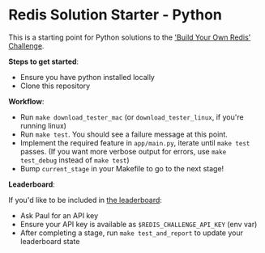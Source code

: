 # Redis Solution Starter - Python

This is a starting point for Python solutions to the ['Build Your
Own Redis' Challenge](https://rohitpaulk.com/articles/redis-challenge).

**Steps to get started**:

- Ensure you have python installed locally
- Clone this repository

**Workflow**:

- Run `make download_tester_mac` (or `download_tester_linux`, if you're running
  linux)
- Run `make test`. You should see a failure message at this point.
- Implement the required feature in `app/main.py`, iterate
  until `make test` passes. (If you want more verbose output for errors, use
`make test_debug` instead of `make test`)
- Bump `current_stage` in your Makefile to go to the next stage!

**Leaderboard**:

If you'd like to be included in [the
leaderboard](https://jayantbh.github.io/redis-challenge-leaderboard-ui/):

- Ask Paul for an API key
- Ensure your API key is available as `$REDIS_CHALLENGE_API_KEY` (env var)
- After completing a stage, run `make test_and_report` to update your
  leaderboard state